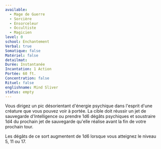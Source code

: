 ```yaml
---
available:
  - Mage de Guerre
  - Sorcière
  - Ensorceleur
  - Occultiste
  - Magicien
level: 0
school: Enchantement
Verbal: true
Somatique: false
Matériel: false
detailmat:
Durée: Instantanée
Incantation: 1 Action
Portée: 60 ft.
Concentration: false
Rituel: false
englishname: Mind Sliver
status: empty
---
```

Vous dirigez un pic désorientant d'énergie psychique dans l'esprit d'une créature que vous pouvez voir à portée. La cible doit réussir un jet de sauvegarde d'Intelligence ou prendre 1d6 dégâts psychiques et soustraire 1d4 du prochain jet de sauvegarde qu'elle réalise avant la fin de votre prochain tour.

Les dégâts de ce sort augmentent de 1d6 lorsque vous atteignez le niveau 5, 11 ou 17.
